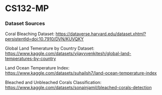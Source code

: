 # CS132-MP

### Dataset Sources

Coral Bleaching Dataset: https://dataverse.harvard.edu/dataset.xhtml?persistentId=doi:10.7910/DVN/KUVQKY

Global Land Temerature by Country Dataset: https://www.kaggle.com/datasets/vijayvvenkitesh/global-land-temperatures-by-country

Land Ocean Temperature Index: https://www.kaggle.com/datasets/suhailsh7/land-ocean-temperature-index

Bleached and Unbleached Corals Classification: https://www.kaggle.com/datasets/sonainjamil/bleached-corals-detection
